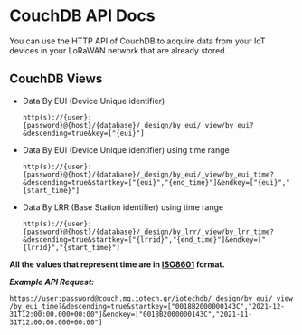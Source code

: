 # CouchDB API Docs
You can use the HTTP API of CouchDB to acquire data from your IoT devices in your LoRaWAN network that are already stored. 


## CouchDB Views
- Data By EUI (Device Unique identifier)
  
    ```http(s)://{user}:{password}@{host}/{database}/_design/by_eui/_view/by_eui?&descending=true&key=["{eui}"]```

- Data By EUI (Device Unique identifier) using time range
      
    ```http(s)://{user}:{password}@{host}/{database}/_design/by_eui/_view/by_eui_time?&descending=true&startkey=["{eui}","{end_time}"]&endkey=["{eui}","{start_time}"]```

- Data By LRR (Base Station identifier) using time range
    
    ```http(s)://{user}:{password}@{host}/{database}/_design/by_lrr/_view/by_lrr_time?&descending=true&startkey=["{lrrid}","{end_time}"]&endkey=["{lrrid}","{start_time}"]```

**All the values that represent time are in <a target="_blank" href="https://en.wikipedia.org/wiki/ISO_8601">ISO8601</a> format.**


***Example API Request:***

```https://user:password@couch.mq.iotech.gr/iotechdb/_design/by_eui/_view/by_eui_time?&descending=true&startkey=["0018B2000000143C","2021-12-31T12:00:00.000+00:00"]&endkey=["0018B2000000143C","2021-11-31T12:00:00.000+00:00"]```
